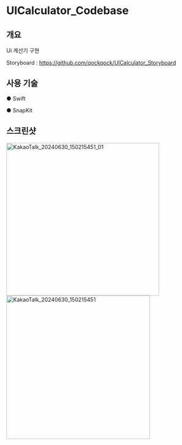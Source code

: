 # UICalculator_Codebase
## 개요
Ui 계산기 구현

Storyboard : https://github.com/qockqock/UICalculator_Storyboard
## 사용 기술
● Swift

● SnapKit
## 스크린샷
<img width="400" alt="KakaoTalk_20240630_150215451_01" src="https://github.com/qockqock/UICalculator_Codebase/assets/101637371/0dca7294-a131-43fa-b98a-e9fe42976056">
<img width="376" alt="KakaoTalk_20240630_150215451" src="https://github.com/qockqock/UICalculator_Codebase/assets/101637371/c8480290-9a8d-4564-9e25-29a5a01714b2">
